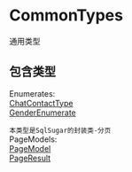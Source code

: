# CommonTypes

通用类型

## 包含类型

Enumerates:  
 [ChatContactType](./Enumerates/ChatContactType.md)  
 [GenderEnumerate](./Enumerates/GenderEnumerate.md)

`本类型是SqlSugar的封装类-分页`  
PageModels:  
[PageModel](./SqlSugarPageModels/PageResult.md)  
[PageResult](./SqlSugarPageModels/PageResult.md)